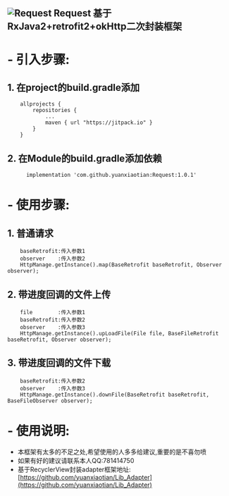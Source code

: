 ![Request](https://timgsa.baidu.com/timg?image&quality=80&size=b9999_10000&sec=1526616733298&di=3d0e5f640dcb007c75d654eee9ee0284&imgtype=0&src=http%3A%2F%2Fi2.hdslb.com%2Fbfs%2Fface%2Fb67919843bdb57d61de63aa4370a864473fce44b.jpg)
Request
 基于RxJava2+retrofit2+okHttp二次封装框架
-
# - 引入步骤:  #

## 1.  在project的build.gradle添加 ##
		allprojects {
    		repositories {
        		...
       			maven { url "https://jitpack.io" }
    		}
		}
##  2.  在Module的build.gradle添加依赖 ##
	      implementation 'com.github.yuanxiaotian:Request:1.0.1'


# - 使用步骤:  #
##  1.  普通请求 ##
		baseRetrofit:传入参数1
		observer    :传入参数2
		HttpManage.getInstance().map(BaseRetrofit baseRetrofit, Observer observer);
##  2.  带进度回调的文件上传 ##
		file        :传入参数1
		baseRetrofit:传入参数2
		observer    :传入参数3
		HttpManage.getInstance().upLoadFile(File file, BaseFileRetrofit baseRetrofit, Observer observer);
##  3.  带进度回调的文件下载 ##
		baseRetrofit:传入参数2
		observer    :传入参数3
		HttpManage.getInstance().downFile(BaseRetrofit baseRetrofit, BaseFileObserver observer);
# - 使用说明:  #
- 本框架有太多的不足之处,希望使用的人多多给建议,重要的是不喜勿喷
- 如果有好的建议请联系本人QQ:781414750
- 基于RecyclerView封装adapter框架地址:[https://github.com/yuanxiaotian/Lib_Adapter](https://github.com/yuanxiaotian/Lib_Adapter)







